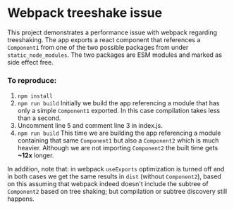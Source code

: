 # Webpack treeshake issue

This project demonstrates a performance issue with webpack regarding treeshaking. The app exports
a react component that references a `Component1` from one of the two possible packages from under
`static_node_modules`. The two packages are ESM modules and marked as side effect free.

### To reproduce:

1. `npm install`
3. `npm run build`
   Initially we build the app referencing a module that has only a simple `Component1` exported.
   In this case compilation takes less than a second.
4. Uncomment line 5 and comment line 3 in index.js.
5. `npm run build`
   This time we are building the app referencing a module containing that same `Component1` but 
   also a `Component2` which is much heavier. Although we are not importing `Component2` the 
   built time gets **~12x** longer.

In addition, note that: in webpack `useExports` optimization is turned off and in both cases we
get the same results in `dist` (without `Component2`), based on this assuming that webpack
indeed doesn't include the subtree of `Component2` based on tree shaking; but compilation or subtree
discovery still happens.
